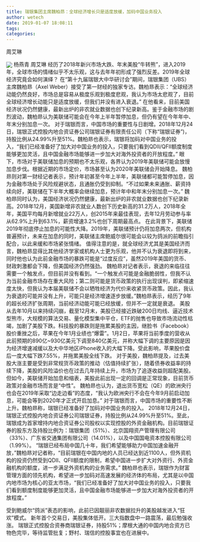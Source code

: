 ```yaml
---
title: 瑞银集团主席魏柏昻：全球经济增长只是适度放缓，加码中国业务投入
author: wetech
date: 2019-01-07 18:08:11
tags: 
categories: 
---
```

周艾琳
<!-- more -->
<img align="center" border="0" src="https://imgcdn.yicai.com/uppics/images/2019/01/c751b54c02527549a3c705a5a94e5d33.jpg" />
杨燕青
周艾琳
经历了2018年新兴市场大跌、年末美股“牛转熊”，进入2019年，全球市场的情绪似乎不太乐观，这与去年年初形成了强烈反差。2019年全球经济究竟会如何演绎？
在“第十九届瑞银大中华研讨会”期间，瑞银集团（UBS）主席魏柏昻（Axel Weber）接受了第一财经的独家专访。魏柏昻表示：“全球经济动能仍然良好，市场总是容易从极度乐观到极度悲观，我认为市场太悲观了，目前全球经济增长动能只是适度放缓，但我们并没有进入衰退。”
在他看来，目前美国经济状况仍然健康，最新出炉的非农就业数据也创下纪录新高。鉴于金融市场的剧烈波动，魏柏昻认为美联储可能会在今年上半年暂停加息，但仍有望在今年年中、年末分别加息一次。
对于瑞银而言，中国市场的重要性与日剧增。2018年12月24日，瑞银正式控股内地合资证券公司瑞银证券有限责任公司（下称“瑞银证券”)，持股比例从24.99%升至51%。魏柏昻也表示，瑞银将加码对中国业务的投入，“我们已经准备好了加大对中国业务的投入，只要我们看到QDII/QFII额度制度能够更加灵活，且中国金融市场能够进一步加大对海外投资者的开放程度。”
眼下，市场对于美联储加息的预期也不太乐观，各界认为2019年美联储可能会放慢加息步伐。根据近期的市场定价，市场甚至认为2020年美联储会开始降息。
魏柏昻则对第一财经记者表示，预计年初甚至今年上半年，美联储都可能暂停加息，因为金融市场处于风险规避状态，且通胀仍受到抑制。“不过如果未来通胀、薪资持续向好，美联储在下半年大概率会继续加息，预计年中和年末分别加息一次。”
魏柏昻同时认为，美国经济状况仍然健康，最新出炉的非农就业数据也创下纪录新高。2018年12月，美国新增非农就业人数创下历史新高的31.2万人，2018年全年，美国平均每月新增就业22万人，创2015年来最佳表现，去年12月劳动参与率从62.9%上升到63.1%，薪资增速3.2%也创下周期最高点。
在此背景下，美联储2019年彻底停止加息的可能性大降。2019年，美联储预计仍将加息两次，但机构普遍预计，未来在加息的同时，美联储主席鲍威尔很可能会以较为鸽派的前瞻指引配合，以此来缓和市场紧张情绪。
值得注意的是，就全球经济尤其是美国经济而言，魏柏昻显得比其他经济学家或机构人士更为乐观，他并不认为衰退即将到来，同时他也认为此前金融市场的暴跌可能是“过度反应”，虽然2019年美国的货币、财政刺激都会下降，但美国经济仍然强劲。
魏柏昻对记者表示，衰退的来临往往需要一个触发点，但目前并没有看到。“一个触发点可能是金融脆弱性，但我不认为当前金融市场存在重大风险；第二则可能是货币政策的执行出现误判，即紧缩速度太快，但我认为本届美联储不会以牺牲经济为代价来收紧货币政策。因此，我认为衰退的可能并没有上升，可能只是经济增速逐步放缓。”魏柏昻表示，经历了9年的超长经济扩张周期，当前经济动能可能已经放缓，但并不一定就是衰退。
美股从去年10月以来持续闪崩，截至12月末，美股已经接近跌破200日均线、逼近技术型熊市，大规模的算法交易、量化模型集中平仓，ETF的抛售也导致市场流动性枯竭，加剧了美股下跌。科技股的暴跌则是拖累美股的主因，继脸书（Facebook）股价重挫之后，苹果在今年1月业绩也“爆雷”。1月2日，苹果将当前季度的营收从此前预期的890亿~930亿美元下调至840亿美元，并称大幅下调的主要原因是因为经济增速减缓以及大中华地区iPhone收入的大幅下降。受此影响，苹果股价盘后一度大幅下跌7.55%，并拖累美股全线下跌。
对于美股，魏柏昻提及，过去美股大涨主要是受到非常规货币政策的推动（估值持续扩张），随着债券收益率的持续下降，美股的风险溢价也在过去几年持续上升，市场为了追逐收益则超配美股。但如今，美联储开始加息和缩表，美股此前出现一定的回调是正常现象，目前货币政策对金融市场而言是“中性”。
魏柏昻也认为，退出货币宽松（QE）的欧洲央行也会在2019年采取“边走边看”的态度，“我认为欧洲央行不会在今年9月前启动加息，可能会等到2020年才正式开启加息。”
对于瑞银而言，中国市场的重要性不断上升。魏柏昻称，瑞银已经准备好了加码对中国业务的投入。
2018年12月24日，瑞银正式控股内地合资证券公司瑞银证券，持股比例从24.99%升至51%。至此，瑞银成为首家增持内地合资证券公司股权以实现控股的外资金融机构。目前瑞银证券的股东方及持股比例为：瑞银集团（51%）、北京国翔资产管理有限公司（33%）、广东省交通集团有限公司（14.01%），以及中国国电资本控股有限公司（1.99%）。
“瑞银已经布局中国几十年，我们希望能够助力中国加速金融开放，”魏柏昻对记者称，“目前瑞银在中国内地的人员已经达到近1100人，但外资机构的投资仍然受到QDII、QFII额度的限制，希望中国进一步扩大对外资行、外资金融机构的额度，进一步满足外资机构的业务需求。”
魏柏昻也表示，瑞银作为财富管理方面的领先机构，希望进一步加码对高速发展的经济体的布局，尤其是以中国内地市场为核心的亚太市场，“我们已经准备好了加大对中国业务的投入，只要我们看到额度制度能够更加灵活，且中国金融市场能够进一步加大对海外投资者的开放程度。”
 
 
受到鲍威尔“鸽派”表态的影响，此前已因靓丽非农数据拉升的美股越发进入“狂欢”模式。
新年首个交易日，美股集体低开。三大指数盘中一路震荡，最后勉强收涨。
瑞银正式控股合资券商瑞银证券，持股51%；摩根大通的中国内地合资方已物色完毕，等待监管批复；野村、瑞信的控股事宜也在进展中。
